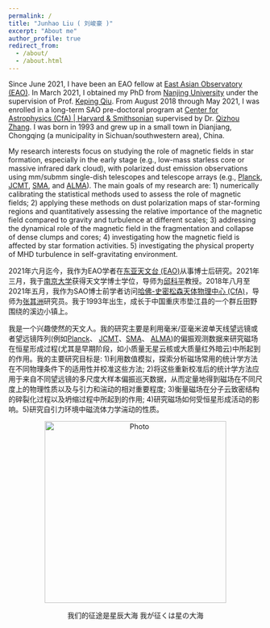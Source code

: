 ```yaml
---
permalink: /
title: "Junhao Liu ( 刘峻豪 )"
excerpt: "About me"
author_profile: true
redirect_from: 
  - /about/
  - /about.html
---
```


Since June 2021, I have been an EAO fellow at [East Asian Observatory (EAO)](https://www.eaobservatory.org/). In March 2021, I obtained my PhD from [Nanjing University](https://astronomy.nju.edu.cn) under the supervision of Prof. [Keping Qiu](https://astronomy.nju.edu.cn/szll/szgk/js/20190816/i13834.html). From August 2018 through May 2021, I was enrolled in a long-term SAO pre-doctoral program at [Center for Astrophysics (CfA) \| Harvard & Smithsonian](https://www.cfa.harvard.edu) supervised by Dr. [Qizhou Zhang](https://www.cfa.harvard.edu/~qzhang/). I was born in 1993 and grew up in a small town in Dianjiang, Chongqing (a municipality in Sichuan/southwestern area), China.

My research interests focus on studying the role of magnetic fields in star formation, especially in the early stage (e.g., low-mass starless core or massive infrared dark cloud), with polarized dust emission observations using mm/submm single-dish telescopes and telescope arrays (e.g., [Planck](https://sci.esa.int/web/planck), [JCMT](http://www.eaobservatory.org/jcmt/), [SMA](http://sma1.sma.hawaii.edu/), and [ALMA](https://almascience.nrao.edu/)). The main goals of my research are: 1) numerically calibrating the statistical methods used to assess the role of magnetic fields; 2) applying these methods on dust polarization maps of star-forming regions and quantitatively assessing the relative importance of the magnetic field compared to gravity and turbulence at different scales; 3) addressing the dynamical role of the magnetic field in the fragmentation and collapse of dense clumps and cores; 4) investigating how the magnetic field is affected by star formation activities. 5) investigating the physical property of MHD turbulence in self-gravitating environment.

2021年六月迄今，我作为EAO学者在[东亚天文台 (EAO)](https://www.eaobservatory.org/)从事博士后研究。2021年三月，我于[南京大学](https://astronomy.nju.edu.cn)获得天文学博士学位，导师为[邱科平](https://astronomy.nju.edu.cn/szll/szgk/js/20190816/i13834.html)教授。2018年八月至2021年五月，我作为SAO博士前学者访问[哈佛-史密松森天体物理中心 (CfA)](https://www.cfa.harvard.edu)，导师为[张其洲](https://www.cfa.harvard.edu/~qzhang/)研究员。我于1993年出生，成长于中国重庆市垫江县的一个群丘田野围绕的溪边小镇上。

我是一个兴趣使然的天文人。我的研究主要是利用毫米/亚毫米波单天线望远镜或者望远镜阵列(例如[Planck](https://sci.esa.int/web/planck)、 [JCMT](http://www.eaobservatory.org/jcmt/)、[SMA](http://sma1.sma.hawaii.edu/)、 [ALMA](https://almascience.nrao.edu/))的偏振观测数据来研究磁场在恒星形成过程(尤其是早期阶段，如小质量无星云核或大质量红外暗云)中所起到的作用。我的主要研究目标是: 1)利用数值模拟，探索分析磁场常用的统计学方法在不同物理条件下的适用性并校准这些方法; 2)将这些重新校准后的统计学方法应用于来自不同望远镜的多尺度大样本偏振巡天数据，从而定量地得到磁场在不同尺度上的物理性质以及与引力和湍动的相对重要程度; 3)衡量磁场在分子云致密结构的碎裂化过程以及坍缩过程中所起到的作用; 4)研究磁场如何受恒星形成活动的影响。5)研究自引力环境中磁流体力学湍动的性质。

<p align="center">
  <img src="/images/junhao_paris.jpeg?raw=true" alt="Photo" style="width: 360px;"/> 
</p>
<p style="text-align: center;">
我们的征途是星辰大海 我が征くは星の大海
</p>
